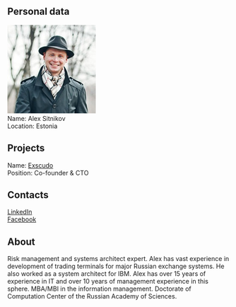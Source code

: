 ## Personal data
![alex sitnikov photo](photo/alex_sitnikov.jpg)  
Name:   Alex Sitnikov  
Location: Estonia  
## Projects 
Name: [Exscudo](../projects/exscudo.md)  
Position: Co-founder & CTO   
## Contacts
[LinkedIn](https://www.linkedin.com/in/alex-sitnikov-b770a820/)    
[Facebook](https://www.facebook.com/profile.php?id=100019509332886)  
## About
Risk management and systems architect expert. Alex has vast experience in development of trading terminals for major Russian exchange systems. He also worked as a system architect for IBM. Alex has over 15 years of experience in IT and over 10 years of management experience in this sphere.
MBA/MBI in the information management. Doctorate of Computation Center of the Russian Academy of Sciences.

